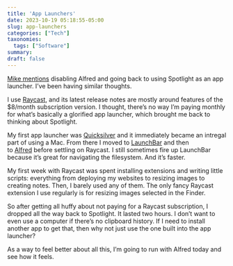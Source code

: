 ```yaml
---
title: 'App Launchers'
date: 2023-10-19 05:18:55-05:00
slug: app-launchers
categories: ["Tech"]
taxonomies:
  tags: ["Software"]
summary: 
draft: false
---
```


[Mike mentions](http://pdxmph.micro.blog/2023/10/18/adopting-firefox-has.html) disabling Alfred and going back to using Spotlight as an app launcher. I’ve been having similar thoughts.

I use [Raycast](https://www.raycast.com/), and its latest release notes are mostly around features of the $8/month subscription version. I thought, there’s no way I’m paying monthly for what’s basically a glorified app launcher, which brought me back to thinking about Spotlight.

My first app launcher was [Quicksilver](https://en.wikipedia.org/wiki/Quicksilver_(software)) and it immediately became an intregal part of using a Mac. From there I moved to [LaunchBar](https://www.obdev.at/products/launchbar/index.html) and then to [Alfred](https://alfred.app/) before settling on Raycast. I still sometimes fire up LaunchBar because it’s great for navigating the filesystem. And it’s faster.

My first week with Raycast was spent installing extensions and writing little scripts: everything from deploying my websites to resizing images to creating notes. Then, I barely used any of them. The only fancy Raycast extension I use regularly is for resizing images selected in the Finder.

So after getting all huffy about not paying for a Raycast subscription, I dropped all the way back to Spotlight. It lasted two hours. I don’t want to even use a computer if there’s no clipboard history. If I need to install another app to get that, then why not just use the one built into the app launcher?

As a way to feel better about all this, I’m going to run with Alfred today and see how it feels.
